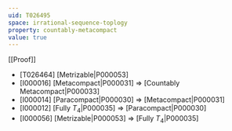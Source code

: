 ```yaml
---
uid: T026495
space: irrational-sequence-toplogy
property: countably-metacompact
value: true
---
```

[[Proof]]

* [T026464] [Metrizable|P000053]
* [I000016] [Metacompact|P000031] => [Countably Metacompact|P000033]
* [I000014] [Paracompact|P000030] => [Metacompact|P000031]
* [I000012] [Fully $T_4$|P000035] => [Paracompact|P000030]
* [I000056] [Metrizable|P000053] => [Fully $T_4$|P000035]

